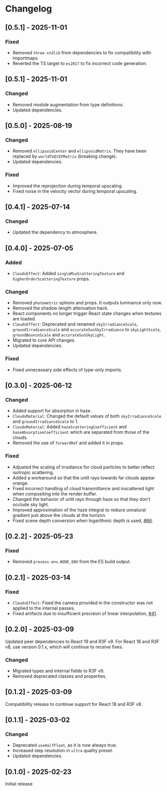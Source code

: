 # Changelog

## [0.5.1] - 2025-11-01

### Fixed

- Removed `three-stdlib` from dependencies to fix compatibility with importmaps.
- Reverted the TS target to `es2017` to fix incorrect code generation.

## [0.5.1] - 2025-11-01

### Changed

- Removed module augmentation from type definitions.
- Updated dependencies.

## [0.5.0] - 2025-08-19

### Changed

- Removed `ellipsoidCenter` and `ellipsoidMatrix`. They have been replaced by `worldToECEFMatrix` (breaking change).
- Updated dependencies.

### Fixed

- Improved the reprojection during temporal upscaling.
- Fixed noise in the velocity vector during temporal upscaling.

## [0.4.1] - 2025-07-14

### Changed

- Updated the dependency to atmosphere.

## [0.4.0] - 2025-07-05

### Added

- `CloudsEffect`: Added `singleMieScatteringTexture` and `higherOrderScatteringTexture` props.

### Changed

- Removed `photometric` options and props. It outputs luminance only now.
- Removed the shadow length attenuation hack.
- React components no longer trigger React state changes when textures are loaded.
- `CloudsEffect`: Deprecated and renamed `skyIrradianceScale`, `groundIrradianceScale` and `accurateSunSkyIrradiance` to `skyLightScale`, `groundBounceScale` and `accurateSunSkyLight`.
- Migrated to core API changes.
- Updated dependencies.

### Fixed

- Fixed unnecessary side effects of type-only imports.

## [0.3.0] - 2025-06-12

### Changed

- Added support for absorption in haze.
- `CloudsMaterial`: Changed the default values of both `skyIrradianceScale` and `groundIrradianceScale` to 1.
- `CloudsMaterial`: Added `hazeScatteringCoefficient` and `hazeAbsorptionCoefficient` which are separated from those of the clouds.
- Removed the use of `forwardRef` and added it in props.

### Fixed

- Adjusted the scaling of irradiance for cloud particles to better reflect isotropic scattering.
- Added a workaround so that the unlit rays towards far clouds appear orange.
- Fixed incorrect handling of cloud transmittance and inscattered light when compositing into the render buffer.
- Changed the behavior of unlit rays through haze so that they don't occlude sky light.
- Improved approximation of the haze integral to reduce unnatural gradient just above the clouds at the horizon.
- Fixed scene depth conversion when logarithmic depth is used, [#66](https://github.com/takram-design-engineering/three-geospatial/pull/66).

## [0.2.2] - 2025-05-23

### Fixed

- Removed `process.env.NODE_ENV` from the ES build output.

## [0.2.1] - 2025-03-14

### Fixed

- `CloudsEffect`: Fixed the camera provided in the constructor was not applied to the internal passes.
- Fixed artifacts due to insufficient precision of linear interpolation, [#41](https://github.com/takram-design-engineering/three-geospatial/issues/41).

## [0.2.0] - 2025-03-09

Updated peer dependencies to React 19 and R3F v9. For React 18 and R3F v8, use version 0.1.x, which will continue to receive fixes.

### Changed

- Migrated types and internal fields to R3F v9.
- Removed deprecated classes and properties.

## [0.1.2] - 2025-03-09

Compatibility release to continue support for React 18 and R3F v8.

## [0.1.1] - 2025-03-02

### Changed

- Deprecated `useHalfFloat`, as it is now always true.
- Increased step resolution in `ultra` quality preset.
- Updated dependencies.

## [0.1.0] - 2025-02-23

Initial release
